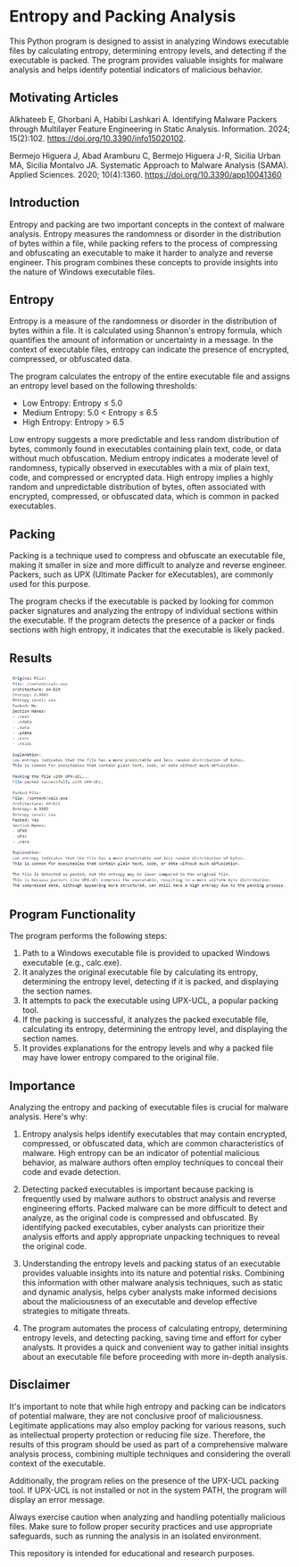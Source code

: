 # Entropy and Packing Analysis

This Python program is designed to assist in analyzing Windows executable files by calculating entropy, determining entropy levels, and detecting if the executable is packed. The program provides valuable insights for malware analysis and helps identify potential indicators of malicious behavior.

## Motivating Articles
Alkhateeb E, Ghorbani A, Habibi Lashkari A. Identifying Malware Packers through Multilayer Feature Engineering in Static Analysis. Information. 2024; 15(2):102. https://doi.org/10.3390/info15020102.

Bermejo Higuera J, Abad Aramburu C, Bermejo Higuera J-R, Sicilia Urban MA, Sicilia Montalvo JA. Systematic Approach to Malware Analysis (SAMA). Applied Sciences. 2020; 10(4):1360. https://doi.org/10.3390/app10041360

## Introduction
Entropy and packing are two important concepts in the context of malware analysis. Entropy measures the randomness or disorder in the distribution of bytes within a file, while packing refers to the process of compressing and obfuscating an executable to make it harder to analyze and reverse engineer. This program combines these concepts to provide insights into the nature of Windows executable files.

## Entropy
Entropy is a measure of the randomness or disorder in the distribution of bytes within a file. It is calculated using Shannon's entropy formula, which quantifies the amount of information or uncertainty in a message. In the context of executable files, entropy can indicate the presence of encrypted, compressed, or obfuscated data.

The program calculates the entropy of the entire executable file and assigns an entropy level based on the following thresholds:
- Low Entropy: Entropy ≤ 5.0
- Medium Entropy: 5.0 < Entropy ≤ 6.5
- High Entropy: Entropy > 6.5

Low entropy suggests a more predictable and less random distribution of bytes, commonly found in executables containing plain text, code, or data without much obfuscation. Medium entropy indicates a moderate level of randomness, typically observed in executables with a mix of plain text, code, and compressed or encrypted data. High entropy implies a highly random and unpredictable distribution of bytes, often associated with encrypted, compressed, or obfuscated data, which is common in packed executables.

## Packing
Packing is a technique used to compress and obfuscate an executable file, making it smaller in size and more difficult to analyze and reverse engineer. Packers, such as UPX (Ultimate Packer for eXecutables), are commonly used for this purpose.

The program checks if the executable is packed by looking for common packer signatures and analyzing the entropy of individual sections within the executable. If the program detects the presence of a packer or finds sections with high entropy, it indicates that the executable is likely packed.

## Results
![Program Output](https://github.com/ericyoc/win_entropy_packing/blob/main/results.jpg)

## Program Functionality
The program performs the following steps:

1. Path to a Windows executable file is provided to upacked Windows executable (e.g., calc.exe).
2. It analyzes the original executable file by calculating its entropy, determining the entropy level, detecting if it is packed, and displaying the section names.
3. It attempts to pack the executable using UPX-UCL, a popular packing tool.
4. If the packing is successful, it analyzes the packed executable file, calculating its entropy, determining the entropy level, and displaying the section names.
5. It provides explanations for the entropy levels and why a packed file may have lower entropy compared to the original file.

## Importance
Analyzing the entropy and packing of executable files is crucial for malware analysis. Here's why:

1. Entropy analysis helps identify executables that may contain encrypted, compressed, or obfuscated data, which are common characteristics of malware. High entropy can be an indicator of potential malicious behavior, as malware authors often employ techniques to conceal their code and evade detection.

2. Detecting packed executables is important because packing is frequently used by malware authors to obstruct analysis and reverse engineering efforts. Packed malware can be more difficult to detect and analyze, as the original code is compressed and obfuscated. By identifying packed executables, cyber analysts can prioritize their analysis efforts and apply appropriate unpacking techniques to reveal the original code.

3. Understanding the entropy levels and packing status of an executable provides valuable insights into its nature and potential risks. Combining this information with other malware analysis techniques, such as static and dynamic analysis, helps cyber analysts make informed decisions about the maliciousness of an executable and develop effective strategies to mitigate threats.

4. The program automates the process of calculating entropy, determining entropy levels, and detecting packing, saving time and effort for cyber analysts. It provides a quick and convenient way to gather initial insights about an executable file before proceeding with more in-depth analysis.

## Disclaimer
It's important to note that while high entropy and packing can be indicators of potential malware, they are not conclusive proof of maliciousness. Legitimate applications may also employ packing for various reasons, such as intellectual property protection or reducing file size. Therefore, the results of this program should be used as part of a comprehensive malware analysis process, combining multiple techniques and considering the overall context of the executable.

Additionally, the program relies on the presence of the UPX-UCL packing tool. If UPX-UCL is not installed or not in the system PATH, the program will display an error message.

Always exercise caution when analyzing and handling potentially malicious files. Make sure to follow proper security practices and use appropriate safeguards, such as running the analysis in an isolated environment.

This repository is intended for educational and research purposes.

